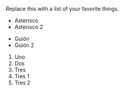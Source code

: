 Replace this with a list of your favorite things.
* Asterisco
* Asterisco 2

- Guión
- Guión 2


1. Uno
2. Dos
3. Tres
  1. Tres 1
  2. Tres 2
